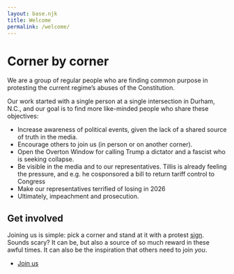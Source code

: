 ```yaml
---
layout: base.njk
title: Welcome
permalink: /welcome/
---
```


# Corner by corner

We are a group of regular people who are finding common purpose in protesting the current regime’s abuses of the Constitution. 

Our work started with a single person at a single intersection in Durham, N.C., and our goal is to find more like-minded people who share these objectives:

- Increase awareness of political events, given the lack of a shared source of truth in the media.
- Encourage others to join us (in person or on another corner).
- Open the Overton Window for calling Trump a dictator and a fascist who is seeking collapse.
- Be visible in the media and to our representatives. Tillis is already feeling the pressure, and e.g. he cosponsored a bill to return tariff control to Congress
- Make our representatives terrified of losing in 2026
- Ultimately, impeachment and prosecution.

## Get involved

Joining us is simple: pick a corner and stand at it with a protest [sign](/pages/signs). Sounds scary? It can be, but also a source of so much reward in these awful times. It can also be the inspiration that others need to join *you*. 

- [Join us](/pages/join-us)